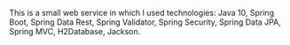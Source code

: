 This is a small web service in which I used technologies: Java 10, Spring Boot, Spring Data Rest, Spring Validator, Spring Security, Spring Data JPA, Spring MVC, H2Database, Jackson.
